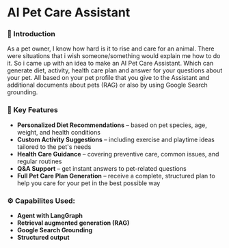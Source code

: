 # AI Pet Care Assistant
### 🔎 Introduction
As a pet owner, I know how hard is it to rise and care for an animal. There were situations that i wish someone/something would explain me how to do it. So i came up with an idea to make an AI Pet Care Assistant. Which can generate diet, activity, health care plan and answer for your questions about your pet. All based on your pet profile that you give to the Assistant and additional documents about pets (RAG) or also by using Google Search grounding.

### 🐾 Key Features
- **Personalized Diet Recommendations** – based on pet species, age, weight, and health conditions
- **Custom Activity Suggestions** – including exercise and playtime ideas tailored to the pet's needs
- **Health Care Guidance** – covering preventive care, common issues, and regular routines
- **Q&A Support** – get instant answers to pet-related questions
- **Full Pet Care Plan Generation** – receive a complete, structured plan to help you care for your pet in the best possible way

### ⚙️ Capabilites Used:
- **Agent with LangGraph**
- **Retrieval augmented generation (RAG)**
- **Google Search Grounding**
- **Structured output**
